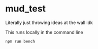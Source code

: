 # mud_test

Literally just throwing ideas at the wall idk

This runs locally in the command line

`npm run bench`
